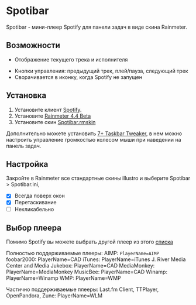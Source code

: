 # Spotibar

Spotibar - мини-плеер Spotify для панели задач в виде скина Rainmeter.

## Возможности

* Отображение текущего трека и исполнителя
- Кнопки управления: предыдущий трек, плей/пауза, следующий трек
- Сворачивается в иконку, когда Spotify не запущен

## Установка

1. Установите клиент [Spotify](https://spotify.com/ru-ru/download/windows).
2. Установите [Rainmeter 4.4 Beta](https://rainmeter.net)
3. Установите скин [Spotibar.rmskin](http)

Дополнительно можете установить [7+ Taskbar Tweaker](https://rammichael.com/7-taskbar-tweaker), в нем можно настроить управление громкостью колесом мыши при наведении на панель задач.

## Настройка

Закройте в Rainmeter все стандартные скины illustro и выберите Spotibar > Spotibar.ini, 
- [x] Всегда поверх окон
- [x] Перетаскивание
- [ ] Некликабельно

## Выбор плеера

Помимо Spotify вы можете выбрать другой плеер из этого [списка](https://docs.rainmeter.net/manual/measures/nowplaying)

Полностью поддерживаемые плееры:
AIMP: `PlayerName=AIMP`
foobar2000: PlayerName=CAD
iTunes: PlayerName=iTunes
J. River Media Center and Media Jukebox: PlayerName=CAD
MediaMonkey: PlayerName=MediaMonkey
MusicBee: PlayerName=CAD
Winamp: PlayerName=Winamp
WMP: PlayerName=WMP

Частично поддерживаемые плееры:
Last.fm Client, TTPlayer, OpenPandora, Zune: PlayerName=WLM
